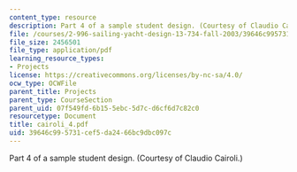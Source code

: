 ```yaml
---
content_type: resource
description: Part 4 of a sample student design. (Courtesy of Claudio Cairoli.)
file: /courses/2-996-sailing-yacht-design-13-734-fall-2003/39646c995731cef5da2466bc9dbc097c_cairoli_4.pdf
file_size: 2456501
file_type: application/pdf
learning_resource_types:
- Projects
license: https://creativecommons.org/licenses/by-nc-sa/4.0/
ocw_type: OCWFile
parent_title: Projects
parent_type: CourseSection
parent_uid: 07f549fd-6b15-5ebc-5d7c-d6cf6d7c82c0
resourcetype: Document
title: cairoli_4.pdf
uid: 39646c99-5731-cef5-da24-66bc9dbc097c
---
```

Part 4 of a sample student design. (Courtesy of Claudio Cairoli.)